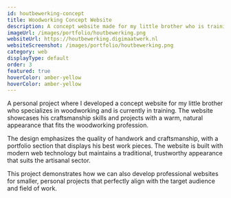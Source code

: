 ```yaml
---
id: houtbewerking-concept
title: Woodworking Concept Website
description: A concept website made for my little brother who is training to become a woodworker
imageUrl: /images/portfolio/houtbewerking.png
websiteUrl: https://houtbewerking.digimaatwerk.nl
websiteScreenshot: /images/portfolio/houtbewerking.png
category: web
displayType: default
order: 3
featured: true
hoverColor: amber-yellow
hoverColor: amber-yellow
---
```


A personal project where I developed a concept website for my little brother who specializes in woodworking and is currently in training. The website showcases his craftsmanship skills and projects with a warm, natural appearance that fits the woodworking profession.

The design emphasizes the quality of handwork and craftsmanship, with a portfolio section that displays his best work pieces. The website is built with modern web technology but maintains a traditional, trustworthy appearance that suits the artisanal sector.

This project demonstrates how we can also develop professional websites for smaller, personal projects that perfectly align with the target audience and field of work.